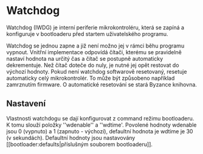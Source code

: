 # Watchdog

Watchdog (IWDG) je interní periferie mikrokontroléru, která se zapíná a konfiguruje v bootloaderu před startem uživatelského programu.

Watchdog se jednou zapne a již není možno jej v rámci běhu programu vypnout. Vnitřní implementace odpovídá čítači, kterému se pravidelně nastaví hodnota na určitý čas a čítač se postupně automaticky dekrementuje. Než čítač doteče do nuly, je nutné jej opět restovat do výchozí hodnoty. Pokud není watchdog softwarově resetovaný, resetuje automaticky celý mikrokontrolér. To může být způsobeno například zamrznutím firmware. O automatické resetování se stará Byzance knihovna.

## Nastavení

Vlastnosti watchdogu se dají konfigurovat z command režimu bootloaderu. K tomu slouží položky ''wdenable'' a ''wdtime'. Povolené hodnoty wdenable jsou 0 \(vypnuto\) a 1 \(zapnuto - výchozí\), defaultní hodnota je wdtime je 30 \(v sekundách\). Defaultní hodnoty jsou nastavovány \[\[bootloader:defaults\|příslušným souborem bootloaderu\]\].

